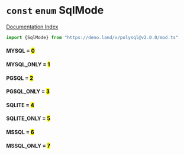# `const` `enum` SqlMode

[Documentation Index](../README.md)

```ts
import {SqlMode} from "https://deno.land/x/polysql@v2.0.0/mod.ts"
```

#### MYSQL = <mark>0</mark>



#### MYSQL\_ONLY = <mark>1</mark>



#### PGSQL = <mark>2</mark>



#### PGSQL\_ONLY = <mark>3</mark>



#### SQLITE = <mark>4</mark>



#### SQLITE\_ONLY = <mark>5</mark>



#### MSSQL = <mark>6</mark>



#### MSSQL\_ONLY = <mark>7</mark>



